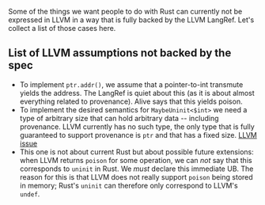 Some of the things we want people to do with Rust can currently not be expressed in LLVM in a way that is fully backed by the LLVM LangRef.
Let's collect a list of those cases here.

## List of LLVM assumptions not backed by the spec

- To implement `ptr.addr()`, we assume that a pointer-to-int transmute yields the address.
  The LangRef is quiet about this (as it is about almost everything related to provenance).
  Alive says that this yields poison.
- To implement the desired semantics for `MaybeUninit<$int>` we need a type of arbitrary size that can hold arbitrary data -- including provenance.
  LLVM currently has no such type, the only type that is fully guaranteed to support provenance is `ptr` and that has a fixed size.
  [LLVM issue](https://github.com/llvm/llvm-project/issues/142141)
- This one is not about current Rust but about possible future extensions:
  when LLVM returns `poison` for some operation, we can *not* say that this corresponds to `uninit` in Rust. We *must* declare this immediate UB.
  The reason for this is that LLVM does not really support `poison` being stored in memory; Rust's `uninit` can therefore only correspond to LLVM's `undef`.
